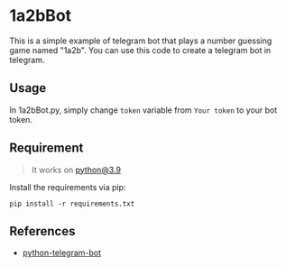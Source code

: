 # 1a2bBot
This is a simple example of telegram bot that plays a number guessing game named "1a2b". You can use this code to create a telegram bot in telegram.

## Usage
In 1a2bBot.py, simply change ``token`` variable from ``Your token`` to your bot token. 

## Requirement
> It works on python@3.9

Install the requirements via pip: 

``pip install -r requirements.txt``

## References
* [python-telegram-bot](https://github.com/python-telegram-bot/python-telegram-bot/ "Title")


